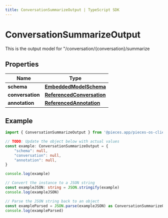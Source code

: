 ```yaml
---
title: ConversationSummarizeOutput | TypeScript SDK
---
```



# ConversationSummarizeOutput

This is the output model for \"/conversation/\{conversation\}/summarize

## Properties

Name | Type
------------ | -------------
**schema** | [**EmbeddedModelSchema**](EmbeddedModelSchema)
**conversation** | [**ReferencedConversation**](ReferencedConversation)
**annotation** | [**ReferencedAnnotation**](ReferencedAnnotation)

## Example

```typescript
import { ConversationSummarizeOutput } from '@pieces.app/pieces-os-client'

// TODO: Update the object below with actual values
const example: ConversationSummarizeOutput = {
    "schema": null,
    "conversation": null,
    "annotation": null,
}

console.log(example)

// Convert the instance to a JSON string
const exampleJSON: string = JSON.stringify(example)
console.log(exampleJSON)

// Parse the JSON string back to an object
const exampleParsed = JSON.parse(exampleJSON) as ConversationSummarizeOutput
console.log(exampleParsed)
```


